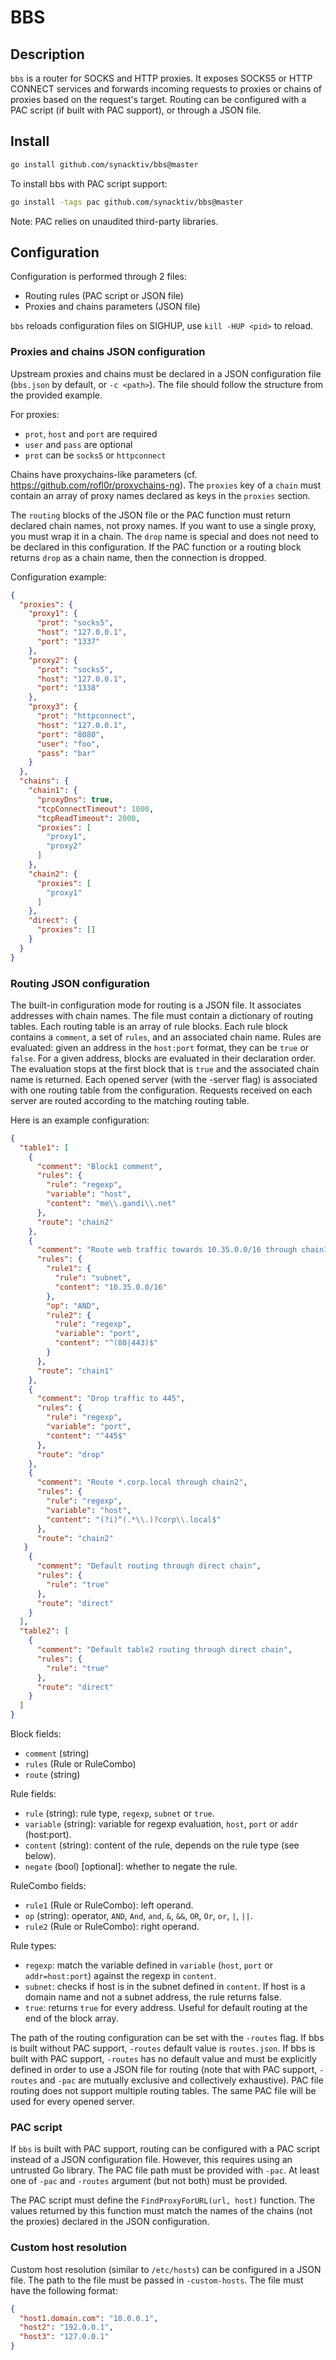 # BBS

## Description

`bbs` is a router for SOCKS and HTTP proxies. It exposes SOCKS5 or HTTP
CONNECT services and forwards incoming requests to proxies or chains of proxies
based on the request's target. Routing can be configured with a PAC script (if
built with PAC support), or through a JSON file.

## Install 

```bash
go install github.com/synacktiv/bbs@master
```

To install bbs with PAC script support: 
```bash
go install -tags pac github.com/synacktiv/bbs@master
```

Note: PAC relies on unaudited third-party libraries.


## Configuration

Configuration is performed through 2 files:

- Routing rules (PAC script or JSON file)
- Proxies and chains parameters (JSON file)

`bbs` reloads configuration files on SIGHUP, use `kill -HUP <pid>` to reload.


### Proxies and chains JSON configuration

Upstream proxies and chains must be declared in a JSON configuration file
(`bbs.json` by default, or `-c <path>`). The file should follow the structure
from the provided example.

For proxies:

- `prot`, `host` and `port` are required
- `user` and `pass` are optional
- `prot` can be `socks5` or `httpconnect`

Chains have proxychains-like parameters (cf.
https://github.com/rofl0r/proxychains-ng). The `proxies` key of a `chain` must
contain an array of proxy names declared as keys in the `proxies` section.

The `routing` blocks of the JSON file or the PAC function must return declared
chain names, not proxy names. If you want to use a single proxy, you must wrap
it in a chain. The `drop` name is special and does not need to be declared in
this configuration. If the PAC function or a routing block returns `drop` as a
chain name, then the connection is dropped.

Configuration example: 

```json
{
  "proxies": {
    "proxy1": {
      "prot": "socks5",
      "host": "127.0.0.1",
      "port": "1337"
    },
    "proxy2": {
      "prot": "socks5",
      "host": "127.0.0.1",
      "port": "1338"
    },
    "proxy3": {
      "prot": "httpconnect",
      "host": "127.0.0.1",
      "port": "8080",
      "user": "foo",
      "pass": "bar"
    }
  },
  "chains": {
    "chain1": {
      "proxyDns": true,
      "tcpConnectTimeout": 1000,
      "tcpReadTimeout": 2000,
      "proxies": [
        "proxy1",
        "proxy2"
      ]
    },
    "chain2": {
      "proxies": [
        "proxy1"
      ]
    },
    "direct": {
      "proxies": []
    }
  }
}
```

### Routing JSON configuration

The built-in configuration mode for routing is a JSON file. It associates
addresses with chain names. The file must contain a dictionary of routing tables.
Each routing table is an array of rule blocks. Each
rule block contains a `comment`, a set of `rules`, and an associated chain
name. Rules are evaluated: given an address in the `host:port` format, they can
be `true` or `false`. For a given address, blocks are evaluated in their
declaration order. The evaluation stops at the first block that is `true` and
the associated chain name is returned. Each opened server (with the -server flag)
is associated with one routing table from the configuration. Requests received on 
each server are routed according to the matching routing table.

Here is an example configuration:

```json
{
  "table1": [
    {
      "comment": "Block1 comment",
      "rules": {
        "rule": "regexp",
        "variable": "host",
        "content": "me\\.gandi\\.net"
      },
      "route": "chain2"
    },
    {
      "comment": "Route web traffic towards 10.35.0.0/16 through chain1",
      "rules": {
        "rule1": {
          "rule": "subnet",
          "content": "10.35.0.0/16"
        },
        "op": "AND",
        "rule2": {
          "rule": "regexp",
          "variable": "port",
          "content": "^(80|443)$"
        }
      },
      "route": "chain1"
    },
    {
      "comment": "Drop traffic to 445",
      "rules": {
        "rule": "regexp",
        "variable": "port",
        "content": "^445$"
      },
      "route": "drop"
    },
    {
      "comment": "Route *.corp.local through chain2",
      "rules": {
        "rule": "regexp",
        "variable": "host",
        "content": "(?i)^(.*\\.)?corp\\.local$"
      },
      "route": "chain2"
   }
    {
      "comment": "Default routing through direct chain",
      "rules": {
        "rule": "true"
      },
      "route": "direct"
    }
  ],
  "table2": [
    {
      "comment": "Default table2 routing through direct chain",
      "rules": {
        "rule": "true"
      },
      "route": "direct"
    }
  ]
}
```

Block fields:
 - `comment` (string)
 - `rules` (Rule or RuleCombo)
 - `route` (string)

Rule fields: 
 - `rule` (string): rule type, `regexp`, `subnet` or `true`.
 - `variable` (string): variable for regexp evaluation, `host`, `port` or `addr` (host:port).
 - `content` (string): content of the rule, depends on the rule type (see below).
 - `negate` (bool) [optional]: whether to negate the rule.

RuleCombo fields:
 - `rule1` (Rule or RuleCombo): left operand.
 - `op` (string): operator, `AND`, `And`, `and`, `&`, `&&`, `OR`, `Or`, `or`, `|`, `||`.
 - `rule2` (Rule or RuleCombo): right operand.

Rule types:
 - `regexp`: match the variable defined in `variable` (`host`, `port` or `addr=host:port`) against the regexp in `content`.
 - `subnet`: checks if host is in the subnet defined in `content`. If host is a domain name and not a subnet address, the rule returns false.
 - `true`: returns `true` for every address. Useful for default routing at the end of the block array.

The path of the routing configuration can be set with the `-routes` flag. If
bbs is built without PAC support, `-routes` default value is `routes.json`. If
bbs is built with PAC support, `-routes` has no default value and must be
explicitly defined in order to use a JSON file for routing (note that with PAC
support, `-routes` and `-pac` are mutually exclusive and collectively
exhaustive). PAC file routing does not support multiple routing tables. The same
PAC file will be used for every opened server.


### PAC script

If `bbs` is built with PAC support, routing can be configured with a PAC script
instead of a JSON configuration file. However, this requires using an untrusted
Go library. The PAC file path must be provided with `-pac`. At least one of
`-pac` and `-routes` argument (but not both) must be provided.

The PAC script must define the `FindProxyForURL(url, host)` function. The
values returned by this function must match the names of the chains (not the
proxies) declared in the JSON configuration. 


### Custom host resolution

Custom host resolution (similar to `/etc/hosts`) can be configured in a JSON
file. The path to the file must be passed in `-custom-hosts`. The file must
have the following format: 

```json
{
  "host1.domain.com": "10.0.0.1",
  "host2": "192.0.0.1",
  "host3": "127.0.0.1"
}
```
